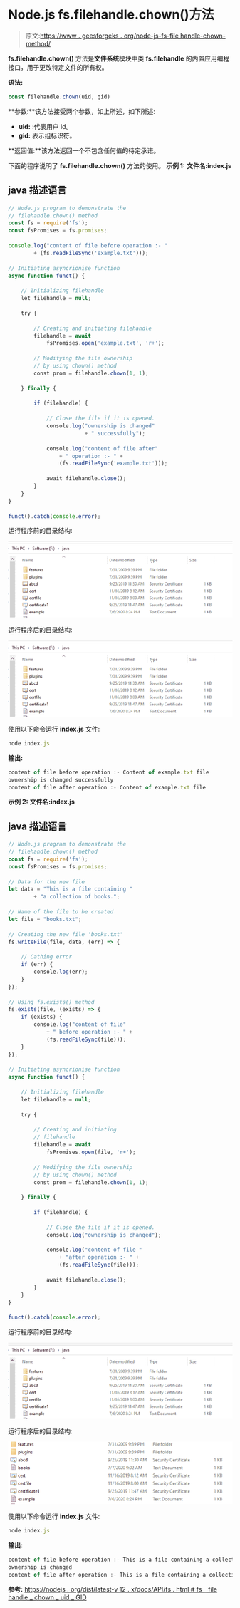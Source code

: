 # Node.js fs.filehandle.chown()方法

> 原文:[https://www . geesforgeks . org/node-js-fs-file handle-chown-method/](https://www.geeksforgeeks.org/node-js-fs-filehandle-chown-method/)

**fs.filehandle.chown()** 方法是**文件系统**模块中类 **fs.filehandle** 的内置应用编程接口，用于更改特定文件的所有权。

**语法:**

```js
const filehandle.chown(uid, gid)
```

**参数:**该方法接受两个参数，如上所述，如下所述:

*   **uid:** :代表用户 id。
*   **gid:** 表示组标识符。

**返回值:**该方法返回一个不包含任何值的待定承诺。

下面的程序说明了 **fs.filehandle.chown()** 方法的使用。
**示例 1:** **文件名:index.js**

## java 描述语言

```js
// Node.js program to demonstrate the
// filehandle.chown() method
const fs = require('fs');
const fsPromises = fs.promises;

console.log("content of file before operation :- "
        + (fs.readFileSync('example.txt')));

// Initiating asyncrionise function
async function funct() {

    // Initializing filehandle
    let filehandle = null;

    try {

        // Creating and initiating filehandle
        filehandle = await
            fsPromises.open('example.txt', 'r+');

        // Modifying the file ownership
        // by using chown() method
        const prom = filehandle.chown(1, 1);

    } finally {

        if (filehandle) {

            // Close the file if it is opened.
            console.log("ownership is changed"
                        + " successfully");

            console.log("content of file after"
                + " operation :- " +
                (fs.readFileSync('example.txt')));

            await filehandle.close();
        }
    }
}

funct().catch(console.error);
```

运行程序前的目录结构:

![](img/01f73ba41511f0178722008f0b80ab52.png)

运行程序后的目录结构:

![](img/01f73ba41511f0178722008f0b80ab52.png)

使用以下命令运行 **index.js** 文件:

```js
node index.js
```

**输出:**

```js
content of file before operation :- Content of example.txt file
ownership is changed successfully
content of file after operation :- Content of example.txt file
```

**示例 2:** **文件名:index.js**

## java 描述语言

```js
// Node.js program to demonstrate the
// filehandle.chown() method
const fs = require('fs');
const fsPromises = fs.promises;

// Data for the new file
let data = "This is a file containing "
        + "a collection of books.";

// Name of the file to be created
let file = "books.txt";

// Creating the new file 'books.txt'
fs.writeFile(file, data, (err) => {

    // Cathing error
    if (err) {
        console.log(err);
    }
});

// Using fs.exists() method
fs.exists(file, (exists) => {
    if (exists) {
        console.log("content of file"
            + " before operation :- " +
            (fs.readFileSync(file)));
    }
});

// Initiating asyncrionise function
async function funct() {

    // Initializing filehandle
    let filehandle = null;

    try {

        // Creating and initiating
        // filehandle
        filehandle = await
            fsPromises.open(file, 'r+');

        // Modifying the file ownership
        // by using chown() method
        const prom = filehandle.chown(1, 1);

    } finally {

        if (filehandle) {

            // Close the file if it is opened.
            console.log("ownership is changed");

            console.log("content of file "
                + "after operation :- " +
                (fs.readFileSync(file)));

            await filehandle.close();
        }
    }
}

funct().catch(console.error);
```

运行程序前的目录结构:

![](img/01f73ba41511f0178722008f0b80ab52.png)

运行程序后的目录结构:

![](img/0ecf2ff4cf6c5de99b63f81df99f18a4.png)

使用以下命令运行 **index.js** 文件:

```js
node index.js
```

**输出:**

```js
content of file before operation :- This is a file containing a collection of books.
ownership is changed
content of file after operation :- This is a file containing a collection of books.
```

**参考:**
[https://nodejs . org/dist/latest-v 12 . x/docs/API/fs . html # fs _ file handle _ chown _ uid _ GID](https://nodejs.org/dist/latest-v12.x/docs/api/fs.html#fs_filehandle_chown_uid_gid)